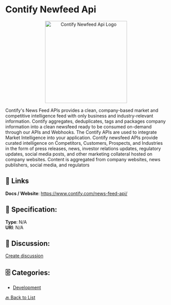 # Contify Newfeed Api
<p align="center">
    <img width="256" src="https://raw.githubusercontent.com/apis-list/apis-list/main/apis/contify-newfeed-api/logo_256x256.png" alt="Contify Newfeed Api Logo"/>
</p>

Contify's News Feed APIs provides a clean, company-based market and competitive intelligence feed with only business and industry-relevant information. Contify aggregates, deduplicates, tags and packages company information into a clean newsfeed ready to be consumed on-demand through our APIs and Webhooks. The Contify APIs are used to integrate Market Intelligence into your application.  Contify newsfeed APIs provide curated intelligence on Competitors, Customers, Prospects, and Industries in the form of press releases, news, investor relations updates, regulatory updates, social media posts, and other marketing collateral hosted on company websites.  Content is aggregated from company websites, news publishers, social media, and regulators

##  🔗 Links
**Docs / Website**: https://www.contify.com/news-feed-api/

## 🧬 Specification:
**Type**: N/A  
**URI**: N/A

## 💬 Discussion:
[Create discussion](https://github.com/apis-list/apis-list/discussions/new)

## 🗄️ Categories:
- [Development](https://github.com/apis-list/apis-list#development)




[🔙 Back to List](https://github.com/apis-list/apis-list)
